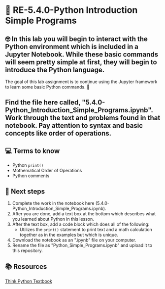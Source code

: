 # :robot: RE-5.4.0-Python Introduction Simple Programs

## 🤓 In this lab you will begin to interact with the Python environment which is included in a Jupyter Notebook.  While these basic commands will seem pretty simple at first, they will begin to introduce the Python language.

The goal of this lab assignment is to continue using the Jupyter framework to learn some basic Python commands. 🚀

## Find the file here called, "5.4.0-Python_Introduction_Simple_Programs.ipynb". Work through the text and problems found in that notebook.  Pay attention to syntax and basic concepts like order of operations.

## 💻 Terms to know
- Python `print()`
- Mothematical Order of Operations
- Python comments

## 📝 Next steps
1. Complete the work in the notebook here (5.4.0-Python_Introduction_Simple_Programs.ipynb).
2. After you are done, add a text box at the bottom which describes what you learned about Python in this lesson.
3. After the text box, add a code block which does all of the following:
    - Utilizes the `print()` statement to print text and a math calculation together as in the examples but which is unique.
5. Download the notebook as an ".ipynb" file on your computer.
6. Rename the file as "Python_Simple_Programs.ipynb" and upload it to this repository. 

## 📚  Resources 

[Think Python Textbook](https://greenteapress.com/wp/think-python-2e/)
